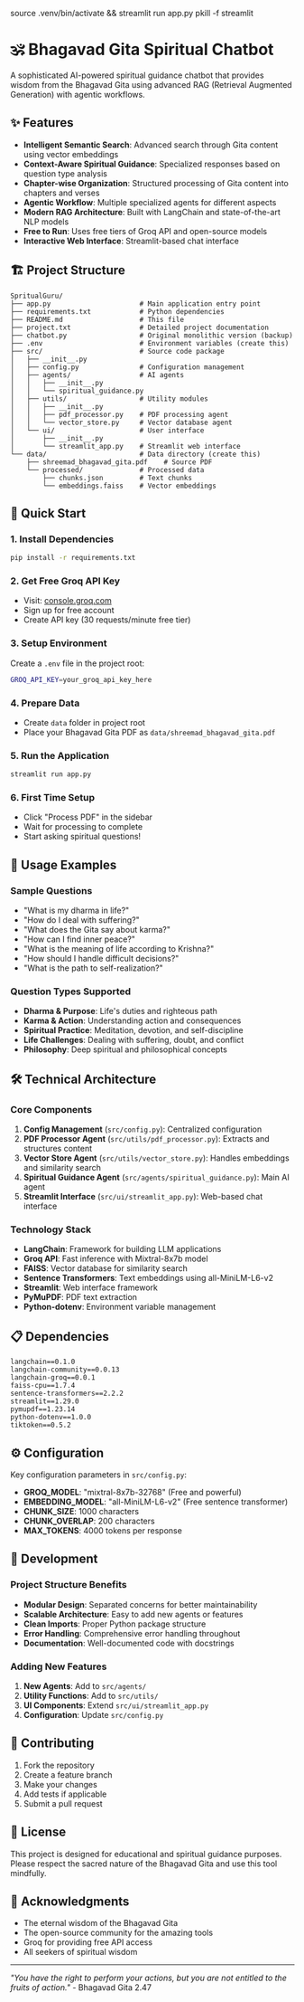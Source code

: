 
source .venv/bin/activate && streamlit run app.py
pkill -f streamlit

# 🕉️ Bhagavad Gita Spiritual Chatbot

A sophisticated AI-powered spiritual guidance chatbot that provides wisdom from the Bhagavad Gita using advanced RAG (Retrieval Augmented Generation) with agentic workflows.

## ✨ Features

- **Intelligent Semantic Search**: Advanced search through Gita content using vector embeddings
- **Context-Aware Spiritual Guidance**: Specialized responses based on question type analysis
- **Chapter-wise Organization**: Structured processing of Gita content into chapters and verses
- **Agentic Workflow**: Multiple specialized agents for different aspects
- **Modern RAG Architecture**: Built with LangChain and state-of-the-art NLP models
- **Free to Run**: Uses free tiers of Groq API and open-source models
- **Interactive Web Interface**: Streamlit-based chat interface

## 🏗️ Project Structure

```
SpritualGuru/
├── app.py                      # Main application entry point
├── requirements.txt            # Python dependencies
├── README.md                   # This file
├── project.txt                 # Detailed project documentation
├── chatbot.py                  # Original monolithic version (backup)
├── .env                        # Environment variables (create this)
├── src/                        # Source code package
│   ├── __init__.py
│   ├── config.py               # Configuration management
│   ├── agents/                 # AI agents
│   │   ├── __init__.py
│   │   └── spiritual_guidance.py
│   ├── utils/                  # Utility modules
│   │   ├── __init__.py
│   │   ├── pdf_processor.py    # PDF processing agent
│   │   └── vector_store.py     # Vector database agent
│   └── ui/                     # User interface
│       ├── __init__.py
│       └── streamlit_app.py    # Streamlit web interface
└── data/                       # Data directory (create this)
    ├── shreemad_bhagavad_gita.pdf    # Source PDF
    └── processed/              # Processed data
        ├── chunks.json         # Text chunks
        └── embeddings.faiss    # Vector embeddings
```

## 🚀 Quick Start

### 1. Install Dependencies
```bash
pip install -r requirements.txt
```

### 2. Get Free Groq API Key
- Visit: [console.groq.com](https://console.groq.com)
- Sign up for free account
- Create API key (30 requests/minute free tier)

### 3. Setup Environment
Create a `.env` file in the project root:
```bash
GROQ_API_KEY=your_groq_api_key_here
```

### 4. Prepare Data
- Create `data` folder in project root
- Place your Bhagavad Gita PDF as `data/shreemad_bhagavad_gita.pdf`

### 5. Run the Application
```bash
streamlit run app.py
```

### 6. First Time Setup
- Click "Process PDF" in the sidebar
- Wait for processing to complete
- Start asking spiritual questions!

## 💬 Usage Examples

### Sample Questions
- "What is my dharma in life?"
- "How do I deal with suffering?"
- "What does the Gita say about karma?"
- "How can I find inner peace?"
- "What is the meaning of life according to Krishna?"
- "How should I handle difficult decisions?"
- "What is the path to self-realization?"

### Question Types Supported
- **Dharma & Purpose**: Life's duties and righteous path
- **Karma & Action**: Understanding action and consequences
- **Spiritual Practice**: Meditation, devotion, and self-discipline
- **Life Challenges**: Dealing with suffering, doubt, and conflict
- **Philosophy**: Deep spiritual and philosophical concepts

## 🛠️ Technical Architecture

### Core Components
1. **Config Management** (`src/config.py`): Centralized configuration
2. **PDF Processor Agent** (`src/utils/pdf_processor.py`): Extracts and structures content
3. **Vector Store Agent** (`src/utils/vector_store.py`): Handles embeddings and similarity search
4. **Spiritual Guidance Agent** (`src/agents/spiritual_guidance.py`): Main AI agent
5. **Streamlit Interface** (`src/ui/streamlit_app.py`): Web-based chat interface

### Technology Stack
- **LangChain**: Framework for building LLM applications
- **Groq API**: Fast inference with Mixtral-8x7b model
- **FAISS**: Vector database for similarity search
- **Sentence Transformers**: Text embeddings using all-MiniLM-L6-v2
- **Streamlit**: Web interface framework
- **PyMuPDF**: PDF text extraction
- **Python-dotenv**: Environment variable management

## 📋 Dependencies

```
langchain==0.1.0
langchain-community==0.0.13
langchain-groq==0.0.1
faiss-cpu==1.7.4
sentence-transformers==2.2.2
streamlit==1.29.0
pymupdf==1.23.14
python-dotenv==1.0.0
tiktoken==0.5.2
```

## ⚙️ Configuration

Key configuration parameters in `src/config.py`:
- **GROQ_MODEL**: "mixtral-8x7b-32768" (Free and powerful)
- **EMBEDDING_MODEL**: "all-MiniLM-L6-v2" (Free sentence transformer)
- **CHUNK_SIZE**: 1000 characters
- **CHUNK_OVERLAP**: 200 characters
- **MAX_TOKENS**: 4000 tokens per response

## 🔧 Development

### Project Structure Benefits
- **Modular Design**: Separated concerns for better maintainability
- **Scalable Architecture**: Easy to add new agents or features
- **Clean Imports**: Proper Python package structure
- **Error Handling**: Comprehensive error handling throughout
- **Documentation**: Well-documented code with docstrings

### Adding New Features
1. **New Agents**: Add to `src/agents/`
2. **Utility Functions**: Add to `src/utils/`
3. **UI Components**: Extend `src/ui/streamlit_app.py`
4. **Configuration**: Update `src/config.py`

## 🤝 Contributing

1. Fork the repository
2. Create a feature branch
3. Make your changes
4. Add tests if applicable
5. Submit a pull request

## 📄 License

This project is designed for educational and spiritual guidance purposes. Please respect the sacred nature of the Bhagavad Gita and use this tool mindfully.

## 🙏 Acknowledgments

- The eternal wisdom of the Bhagavad Gita
- The open-source community for the amazing tools
- Groq for providing free API access
- All seekers of spiritual wisdom

---

*"You have the right to perform your actions, but you are not entitled to the fruits of action."* - Bhagavad Gita 2.47
